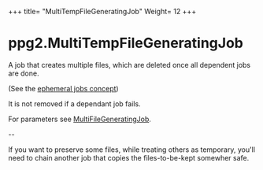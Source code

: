 +++
title= "MultiTempFileGeneratingJob"
Weight= 12
+++

# ppg2.MultiTempFileGeneratingJob

A job that creates multiple files, which are deleted once all dependent jobs are done.

(See the [ephemeral jobs concept](../../concepts/ephemeral-jobs))

It is not removed if a dependant job fails.

For parameters see [MultiFileGeneratingJob](../multifilegeneratingjob).

-- 

If you want to preserve some files, while treating others as temporary,
you'll need to chain another job that copies the files-to-be-kept somewher safe. 

